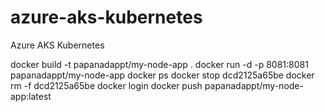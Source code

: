 # azure-aks-kubernetes
Azure AKS Kubernetes


docker build -t papanadappt/my-node-app .
docker run -d -p 8081:8081 papanadappt/my-node-app
docker ps
docker stop dcd2125a65be
docker rm -f dcd2125a65be
docker login
docker push papanadappt/my-node-app:latest